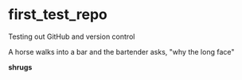 # first_test_repo
Testing out GitHub and version control

A horse walks into a bar and the bartender asks, "why the long face"

**shrugs**
